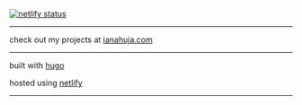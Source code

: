 [![netlify status](https://api.netlify.com/api/v1/badges/53fe63db-ab88-4408-9431-c9de920776eb/deploy-status)](https://app.netlify.com/sites/ianahuja/deploys)

---

check out my projects at [ianahuja.com](https://ianahuja.com)

---

built with [hugo](https://gohugo.io/)

hosted using [netlify](https://www.netlify.com/)

---
